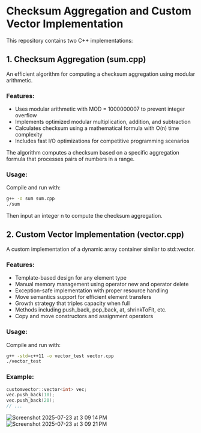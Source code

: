 # Checksum Aggregation and Custom Vector Implementation

This repository contains two C++ implementations:

## 1. Checksum Aggregation (sum.cpp)

An efficient algorithm for computing a checksum aggregation using modular arithmetic.

### Features:
- Uses modular arithmetic with MOD = 1000000007 to prevent integer overflow
- Implements optimized modular multiplication, addition, and subtraction
- Calculates checksum using a mathematical formula with O(n) time complexity
- Includes fast I/O optimizations for competitive programming scenarios

The algorithm computes a checksum based on a specific aggregation formula that processes pairs of numbers in a range.

### Usage:
Compile and run with:
```bash
g++ -o sum sum.cpp
./sum
```
Then input an integer n to compute the checksum aggregation.

## 2. Custom Vector Implementation (vector.cpp)

A custom implementation of a dynamic array container similar to std::vector.

### Features:
- Template-based design for any element type
- Manual memory management using operator new and operator delete
- Exception-safe implementation with proper resource handling
- Move semantics support for efficient element transfers
- Growth strategy that triples capacity when full
- Methods including push_back, pop_back, at, shrinkToFit, etc.
- Copy and move constructors and assignment operators

### Usage:
Compile and run with:
```bash
g++ -std=c++11 -o vector_test vector.cpp
./vector_test
```

### Example:
```cpp
customvector::vector<int> vec;
vec.push_back(10);
vec.push_back(20);
// ...
```

![Screenshot 2025-07-23 at 3 09 14 PM](https://github.com/user-attachments/assets/88602635-0d0b-41a5-857f-4be98d948f80)
![Screenshot 2025-07-23 at 3 09 21 PM](https://github.com/user-attachments/assets/9cc193b0-8fee-40c0-9f37-554786861fcd)
